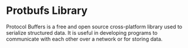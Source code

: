 Protbufs Library
===========

Protocol Buffers is a free and open source cross-platform library used to serialize structured data. It is useful in developing programs to communicate with each other over a network or for storing data.

